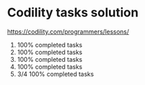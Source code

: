 # Codility tasks solution

https://codility.com/programmers/lessons/

1. 100% completed tasks
2. 100% completed tasks
3. 100% completed tasks
4. 100% completed tasks
5. 3/4  100% completed tasks